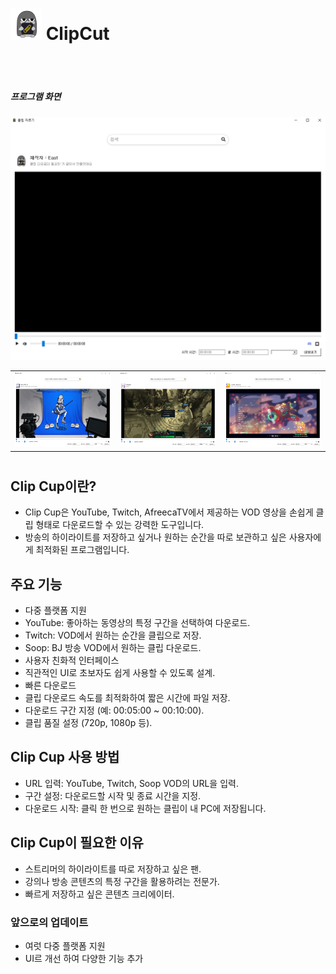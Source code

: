 <h1 style="padding: unset; border: unset;"><img src="https://github.com/whynull02/clip_app/blob/main/image/clip_cut.png" width="50" height="50">&nbsp;<span>ClipCut</span></h1>

<br/>
<br/>

##### 프로그램 화면
<img src="https://github.com/whynull02/clip_app/blob/main/image/1.png">
<table>
    <tr>
        <td>
            <img src="https://github.com/whynull02/clip_app/blob/main/image/2.png">
        </td>
        <td>
            <img src="https://github.com/whynull02/clip_app/blob/main/image/3.png">
        </td>
        <td>
            <img src="https://github.com/whynull02/clip_app/blob/main/image/4.png">
        </td>
    </tr>
</table>

#

## Clip Cup이란?
- Clip Cup은 YouTube, Twitch, AfreecaTV에서 제공하는 VOD 영상을 손쉽게 클립 형태로 다운로드할 수 있는 강력한 도구입니다.
- 방송의 하이라이트를 저장하고 싶거나 원하는 순간을 따로 보관하고 싶은 사용자에게 최적화된 프로그램입니다.


## 주요 기능
- 다중 플랫폼 지원
- YouTube: 좋아하는 동영상의 특정 구간을 선택하여 다운로드.
- Twitch: VOD에서 원하는 순간을 클립으로 저장.
- Soop: BJ 방송 VOD에서 원하는 클립 다운로드.
- 사용자 친화적 인터페이스
- 직관적인 UI로 초보자도 쉽게 사용할 수 있도록 설계.
- 빠른 다운로드
- 클립 다운로드 속도를 최적화하여 짧은 시간에 파일 저장.
- 다운로드 구간 지정 (예: 00:05:00 ~ 00:10:00).
- 클립 품질 설정 (720p, 1080p 등).


## Clip Cup 사용 방법
- URL 입력: YouTube, Twitch, Soop VOD의 URL을 입력.
- 구간 설정: 다운로드할 시작 및 종료 시간을 지정.
- 다운로드 시작: 클릭 한 번으로 원하는 클립이 내 PC에 저장됩니다.


## Clip Cup이 필요한 이유

- 스트리머의 하이라이트를 따로 저장하고 싶은 팬.
- 강의나 방송 콘텐츠의 특정 구간을 활용하려는 전문가.
- 빠르게 저장하고 싶은 콘텐츠 크리에이터.


### 앞으로의 업데이트

- 여럿 다중 플랫폼 지원
- UI르 개선 하여 다양한 기능 추가





[Releases]: https://github.com/whynull02/clip_app/releases
